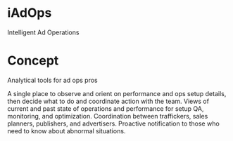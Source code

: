 # iAdOps

Intelligent Ad Operations

# Concept

Analytical tools for ad ops pros

A single place to observe and orient on performance and ops setup details, then decide what to do and coordinate action with the team. Views of current and past state of operations and performance for setup QA, monitoring, and optimization. Coordination between traffickers, sales planners, publishers, and advertisers. Proactive notification to those who need to know about abnormal situations.
